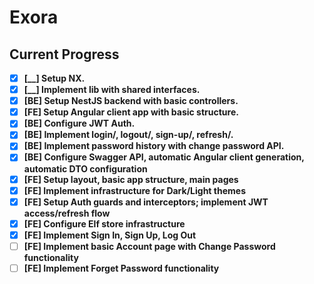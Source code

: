 # Exora

## Current Progress

- [x] **[__] Setup NX.**
- [x] **[__] Implement lib with shared interfaces.**
- [x] **[BE] Setup NestJS backend with basic controllers.**
- [x] **[FE] Setup Angular client app with basic structure.**
- [x] **[BE] Configure JWT Auth.**
- [x] **[BE] Implement login/, logout/, sign-up/, refresh/.**
- [x] **[BE] Implement password history with change password API.**
- [x] **[BE] Configure Swagger API, automatic Angular client generation, automatic DTO configuration**
- [x] **[FE] Setup layout, basic app structure, main pages**
- [x] **[FE] Implement infrastructure for Dark/Light themes**
- [x] **[FE] Setup Auth guards and interceptors; implement JWT access/refresh flow**
- [x] **[FE] Configure Elf store infrastructure**
- [x] **[FE] Implement Sign In, Sign Up, Log Out**
- [ ] **[FE] Implement basic Account page with Change Password functionality**
- [ ] **[FE] Implement Forget Password functionality**
